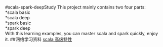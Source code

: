 #scala-spark-deepStudy
This project mainly contains two four parts:</br>
 *scala basic </br>
 *scala deep</br>
 *spark basic</br>
 *spark deep</br>
 With this learning examples, you can master scala and spark quickly, enjoy it.
 ##网络学习资料
 [scala 高级特性](http://udn.yyuap.com/doc/guides-to-scala-book/introduction.html)